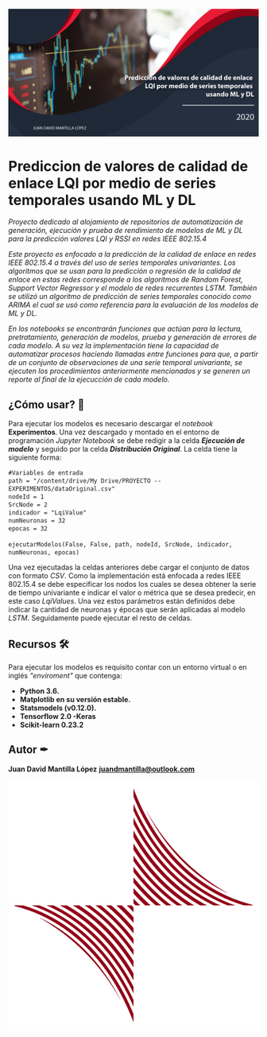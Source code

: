 ![Alt text](/img/banner.png?raw=true "Banner descriptivo")

# Prediccion de valores de calidad de enlace LQI por medio de series temporales usando ML y DL
_Proyecto dedicado al alojamiento de repositorios de automatización de generación, ejecución y prueba de rendimiento de modelos de ML y DL para la predicción valores LQI y RSSI en redes IEEE 802.15.4_

_Este proyecto es enfocado a la predicción de la calidad de enlace en redes IEEE 802.15.4 a través del uso de series temporales univariantes. Los algoritmos que se usan para la predicción o regresión de la calidad de enlace en estas redes corresponde a los algoritmos de Random Forest, Support Vector Regressor y el modelo de redes recurrentes LSTM. También se utilizó un algoritmo de predicción de series temporales conocido como ARIMA el cual se usó como referencia para la evaluación de los modelos de ML y DL._ 

_En los notebooks se encontrarán funciones que actúan para la lectura, pretratamiento, generación de modelos, prueba y generación de errores de cada modelo. A su vez la implementación tiene la capacidad de automatizar procesos haciendo llamadas entre funciones para que, a partir de un conjunto de observaciones de una serie temporal univariante, se ejecuten los procedimientos anteriormente mencionados y se generen un reporte al final de la ejecucción de cada modelo._

## ¿Cómo usar? 📃
Para ejecutar los modelos es necesario descargar el _notebook_ **Experimentos**. Una vez descargado y montado en el entorno de programación _Jupyter Notebook_ se debe redigir a la celda _**Ejecución de modelo**_ y seguido por la celda _**Distribución Original**_. La celda tiene la siguiente forma:

```
#Variables de entrada
path = "/content/drive/My Drive/PROYECTO -- EXPERIMENTOS/dataOriginal.csv"
nodeId = 1
SrcNode = 2
indicador = "LqiValue"
numNeuronas = 32
epocas = 32
    
ejecutarModelos(False, False, path, nodeId, SrcNode, indicador, numNeuronas, epocas)
```

Una vez ejecutadas la celdas anteriores debe cargar el conjunto de datos con formato _CSV_. Como la implementación está enfocada a redes IEEE 802.15.4 se debe especificar los nodos los cuales se desea obtener la serie de tiempo univariante e indicar el valor o métrica que se desea predecir, en este caso _LqiValues_. Una vez estos parámetros están definidos debe indicar la cantidad de neuronas y épocas que serán aplicadas al modelo _LSTM_. Seguidamente puede ejecutar el resto de celdas.


## Recursos 🛠
Para ejecutar los modelos es requisito contar con un entorno virtual o en inglés _"enviroment"_ que contenga:
* **Python 3.6.**
* **Matplotlib en su versión estable.**
* **Statsmodels (v0.12.0).**
* **Tensorflow 2.0 -Keras**
* **Scikit-learn 0.23.2**


## Autor ✒
**Juan David Mantilla López**
**juandmantilla@outlook.com**


<img width="auto" height="auto" src="/img/marcaPersonal.png">

